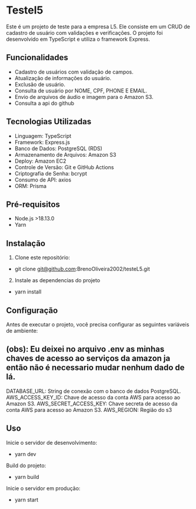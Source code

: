 # Testel5

Este é um projeto de teste para a empresa L5. Ele consiste em um CRUD de cadastro de usuário com validações e verificações. O projeto foi desenvolvido em TypeScript e utiliza o framework Express.

## Funcionalidades

- Cadastro de usuários com validação de campos.
- Atualização de informações do usuário.
- Exclusão de usuário.
- Consulta de usuário por NOME, CPF, PHONE E EMAIL.
- Envio de arquivos de áudio e imagem para o Amazon S3.
- Consulta a api do github



## Tecnologias Utilizadas

- Linguagem: TypeScript
- Framework: Express.js
- Banco de Dados: PostgreSQL (RDS)
- Armazenamento de Arquivos: Amazon S3
- Deploy: Amazon EC2
- Controle de Versão: Git e GitHub Actions
- Criptografia de Senha: bcrypt
- Consumo de API: axios
- ORM: Prisma

## Pré-requisitos

- Node.js >18.13.0
- Yarn
## Instalação

1. Clone este repositório:

- git clone git@github.com:BrenoOliveira2002/testeL5.git

2. Instale as dependencias do projeto

- yarn install 

## Configuração

Antes de executar o projeto, você precisa configurar as seguintes variáveis de ambiente:

## (obs): Eu deixei no arquivo .env as minhas chaves de acesso ao serviços da amazon ja então não é necessario mudar nenhum dado de lá.

DATABASE_URL: String de conexão com o banco de dados PostgreSQL.
AWS_ACCESS_KEY_ID: Chave de acesso da conta AWS para acesso ao Amazon S3.
AWS_SECRET_ACCESS_KEY: Chave secreta de acesso da conta AWS para acesso ao Amazon S3.
AWS_REGION: Região do s3

## Uso

Inicie o servidor de desenvolvimento:   

- yarn dev

Build do projeto:

- yarn build

Inicie o servidor em produção:

- yarn start




